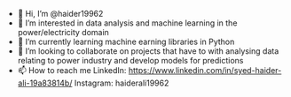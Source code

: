 - 👋 Hi, I’m @haider19962
- 👀 I’m interested in data analysis and machine learning in the power/electricity domain
- 🌱 I’m currently learning machine earning libraries in Python
- 💞️ I’m looking to collaborate on projects that have to with analysing data relating to power industry and develop models for predictions
- 📫 How to reach me LinkedIn: https://www.linkedin.com/in/syed-haider-ali-19a83814b/ 
                      Instagram: haiderali19962
<!---
haider19962/haider19962 is a ✨ special ✨ repository because its `README.md` (this file) appears on your GitHub profile.
You can click the Preview link to take a look at your changes.
--->
